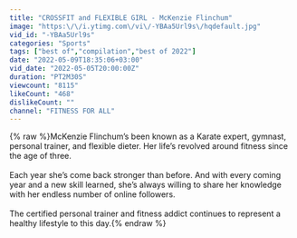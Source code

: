 ```yaml
---
title: "CROSSFIT and FLEXIBLE GIRL - McKenzie Flinchum"
image: "https:\/\/i.ytimg.com\/vi\/-YBAa5Url9s\/hqdefault.jpg"
vid_id: "-YBAa5Url9s"
categories: "Sports"
tags: ["best of","compilation","best of 2022"]
date: "2022-05-09T18:35:06+03:00"
vid_date: "2022-05-05T20:00:00Z"
duration: "PT2M30S"
viewcount: "8115"
likeCount: "468"
dislikeCount: ""
channel: "FITNESS FOR ALL"
---
```

{% raw %}McKenzie Flinchum’s been known as a Karate expert, gymnast, personal trainer, and flexible dieter. Her life’s revolved around fitness since the age of three.<br /><br />Each year she’s come back stronger than before. And with every coming year and a new skill learned, she’s always willing to share her knowledge with her endless number of online followers.<br /><br />The certified personal trainer and fitness addict continues to represent a healthy lifestyle to this day.{% endraw %}
